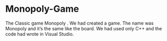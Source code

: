 # Monopoly-Game
The Classic game Monopoly . We had created a game. The name was Monopoly and it’s the same like the board. We had used only C++ and the code had wrote in Visual Studio. 

